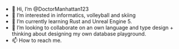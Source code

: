 - 👋 Hi, I’m @DoctorManhattan123
- 👀 I’m interested in informatics, volleyball and skiing
- 🌱 I’m currently learning Rust and Unreal Engine 5.
- 💞️ I’m looking to collaborate on an own language and type design + thinking about designing my own database playground.
- 📫 How to reach me. 

<!---
DoctorManhattan123/DoctorManhattan123 is a ✨ special ✨ repository because its `README.md` (this file) appears on your GitHub profile.
You can click the Preview link to take a look at your changes.
--->
